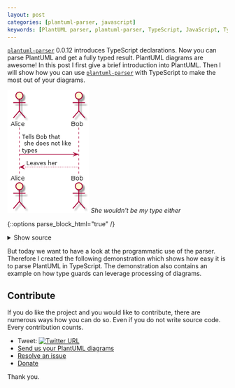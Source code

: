 ```yaml
---
layout: post
categories: [plantuml-parser, javascript]
keywords: [PlantUML parser, plantuml-parser, TypeScript, JavaScript, Type declarations, Open Source Software]
---
```

[`plantuml-parser`][plantuml-parser] 0.0.12 introduces TypeScript declarations.
Now you can parse PlantUML and get a fully typed result. PlantUML diagrams are awesome!
In this post I first give a brief introduction into PlantUML. Then I
will show how you can use [`plantuml-parser`][plantuml-parser] with TypeScript
to make the most out of your diagrams.

![Bob leaves Alice](/static/posts/types-for-plantuml-parser//bob-leaves-alice.png)
*She wouldn't be my type either*

{::options parse_block_html="true" /}
<details>
  <summary markdown="span" class="center">Show source</summary>
```
@startuml
actor Alice
actor Bob

Alice -> Bob: Tells Bob that\n she does not like\ntypes
Bob --> Alice: Leaves her
@enduml
```
</details>
{::options parse_block_html="true" /}
<details>
  <summary markdown="span" class="center">Show parser result</summary>
```
[
  {
    "elements": [
      {
        "left": "Alice",
        "right": "Bob",
        "leftType": "Unknown",
        "rightType": "Unknown",
        "leftArrowHead": "",
        "rightArrowHead": ">",
        "leftArrowBody": "-",
        "rightArrowBody": "-",
        "leftCardinality": "",
        "rightCardinality": "",
        "label": "Tells Bob that\\n she does not like\\ntypes",
        "hidden": false
      },
      {
        "left": "Bob",
        "right": "Alice",
        "leftType": "Unknown",
        "rightType": "Unknown",
        "leftArrowHead": "",
        "rightArrowHead": ">",
        "leftArrowBody": "-",
        "rightArrowBody": "-",
        "leftCardinality": "",
        "rightCardinality": "",
        "label": "Leaves her",
        "hidden": false
      }
    ]
  }
]
```
</details>

## Table of Contents
{:.no_toc}

* entries
{:toc}

## Why you should use PlantUML

> PlantUML is an open-source tool allowing users to create UML diagrams from a plain text language. The language of PlantUML is an example of a Domain-specific language. It uses Graphviz software to lay out its diagrams.
>
> -- Source: [wikipedia/PlantUML](https://en.wikipedia.org/wiki/PlantUML)

I use PlantUML daily. A textual description of design diagrams alongside the
source code is my definition of a living document. You know the pain of out
of date documentation. Did you ever ask yourself why this happens? As a software
developer I do reject a tool if it does not make my life easier. Writing sound
and solid source code is already hard enough. Having to deal with a ton of different
documentation formats makes it even harder. Belive me, if design changes can be
documented with a few simple modifications of a text file, I will start doing it.
This has the effect that documentation evolves together with the code. Add version
control to the mix and pull requests suddenly become self-documenting. Furthermore,
switching to Graphviz means no longer spending hours layouting documents. Time
better spent doing actual design work.

With PlantUML you can document without proprietary file mongering software or
an overpriced vector graphic editor. In case you ask yourself what all that fuzz
is about. You create your design documents in PowerPoint and you are
happy with it - Then you should probably ask yourself when things started to go wrong
in you life.

![Learn PlantUML](/static/posts/types-for-plantuml-parser//learn-plantuml.png)
*You will find another Alice*

{::options parse_block_html="true" /}
<details>
  <summary markdown="span" class="center">Show source</summary>
```
@startuml
(*) --> If "Do you know PlantUML?" then
  --> [No] "Learn PlantUML"
  If "" then
    --> [I don't\nhave time] "Leave Alice"
    --> "Learn PlantUML"
  else
    --> [Ok] "Good"
  EndIf
else
--> [Yes] "Good"
EndIf
--> "Parse it"
@enduml
```
</details>

You are now completely convinced and/or you already created a lot of documentation
in PlantUML. Good. But at some point you might like to get even more from that the
language. So why not start parsing it?

## Parsing PlantUML with TypeScript

Parsing the syntax to something machine-processable is easy with the command line
[`plantuml-parser`][plantuml-parser].

{::options parse_block_html="true" /}

<details>
  <summary markdown="span" class="center">Show example</summary>

```shell
$ npm install -g plantuml-parser
$ plantuml-parser <<EOF
> @startuml
> package "Wonderful world without Alice" {
>   file Doc
>   file JSON
>   interface PlantUML
>   component "plantuml-parser" as pp
>
>   Doc -right- PlantUML
>   PlantUML ..> pp
>   pp -left-> JSON
> }
> @enduml
> EOF
[
  {
    "elements": [
      {
        "name": "Wonderful world without Alice",
        "title": "Wonderful world without Alice",
        "type": "package",
        "elements": [
          {
            "name": "PlantUML",
            "title": "PlantUML",
            "members": []
          },
          {
            "name": "pp",
            "title": "plantuml-parser"
          },
          {
            "left": "Doc",
            "right": "PlantUML",
            "leftType": "Unknown",
            "rightType": "Unknown",
            "leftArrowHead": "",
            "rightArrowHead": "",
            "leftArrowBody": "-",
            "rightArrowBody": "-",
            "leftCardinality": "",
            "rightCardinality": "",
            "label": "",
            "hidden": false
          },
          {
            "left": "PlantUML",
            "right": "pp",
            "leftType": "Unknown",
            "rightType": "Unknown",
            "leftArrowHead": "",
            "rightArrowHead": ">",
            "leftArrowBody": ".",
            "rightArrowBody": ".",
            "leftCardinality": "",
            "rightCardinality": "",
            "label": "",
            "hidden": false
          },
          {
            "left": "pp",
            "right": "JSON",
            "leftType": "Unknown",
            "rightType": "Unknown",
            "leftArrowHead": "",
            "rightArrowHead": ">",
            "leftArrowBody": "-",
            "rightArrowBody": "-",
            "leftCardinality": "",
            "rightCardinality": "",
            "label": "",
            "hidden": false
          }
        ]
      }
    ]
  }
]
```
</details>

But today we want to have a look at the programmatic use of the parser. Therefore
I created the following demonstration which shows how easy it is to parse PlantUML
in TypeScript. The demonstration also contains an example on how type guards can
leverage processing of diagrams.

<div class="center">
  <script id="asciicast-8FC3oAI3PCtGdljCISvWVo0o8" src="https://asciinema.org/a/8FC3oAI3PCtGdljCISvWVo0o8.js" async></script>
</div>

## Contribute

If you do like the project and you would like to contribute, there are numerous
ways how you can do so. Even if you do not write source code. Every contribution
counts.

* Tweet: [![Twitter URL](https://img.shields.io/twitter/url?label=%23PlantUMLParser&url=https%3A%2F%2Fgithub.com%2FEnteee%2Fplantuml-parser)](https://twitter.com/intent/tweet?text=Parse%20PlantUML%20with%20JavaScript%20or%20TypeScript%20%F0%9F%9A%80&hashtags=PlantUMLParser,JavaScript,TypeScript&url=https%3A%2F%2Fgithub.com%2FEnteee%2Fplantuml-parser)
* [Send us your PlantUML diagrams](https://github.com/Enteee/plantuml-parser/issues/new/choose)
* [Resolve an issue](https://github.com/Enteee/plantuml-parser/issues)
* [Donate](https://github.com/sponsors/Enteee)

Thank you.

[plantuml-parser]:https://github.com/Enteee/plantuml-parser
